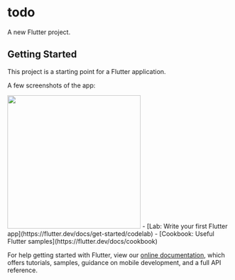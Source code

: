 # todo

A new Flutter project.

## Getting Started

This project is a starting point for a Flutter application.

A few screenshots of the app:

<img src='/login-image.jpg' width=300 />
- [Lab: Write your first Flutter app](https://flutter.dev/docs/get-started/codelab)
- [Cookbook: Useful Flutter samples](https://flutter.dev/docs/cookbook)

For help getting started with Flutter, view our
[online documentation](https://flutter.dev/docs), which offers tutorials,
samples, guidance on mobile development, and a full API reference.
